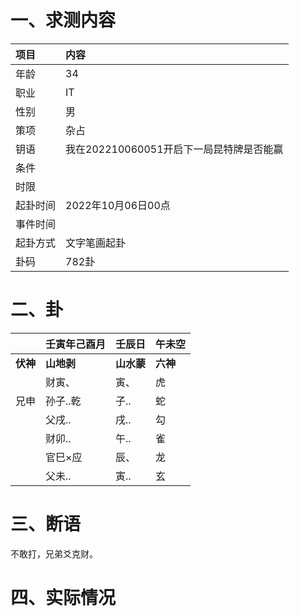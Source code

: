 # 一、求测内容

| 项目     | 内容                                     |
| :------- | :--------------------------------------- |
| 年龄     | 34                                       |
| 职业     | IT                                       |
| 性别     | 男                                       |
| 策项     | 杂占                                     |
| 钥语     | 我在202210060051开启下一局昆特牌是否能赢 |
| 条件     |                                          |
| 时限     |                                          |
| 起卦时间 | 2022年10月06日00点                       |
| 事件时间 |                                          |
| 起卦方式 | 文字笔画起卦                             |
| 卦码     | 782卦                                    |

# 二、卦

|                | 壬寅年己酉月     | 壬辰日           | 午未空         |
| :------------- | :--------------- | :--------------- | :------------- |
| **伏神** | **山地剥** | **山水蒙** | **六神** |
|                | 财寅、           | 寅、             | 虎             |
| 兄申           | 孙子..乾         | 子..             | 蛇             |
|                | 父戌..           | 戌..             | 勾             |
|                | 财卯..           | 午..             | 雀             |
|                | 官巳×应         | 辰、             | 龙             |
|                | 父未..           | 寅..             | 玄             |

# 三、断语

不敢打，兄弟爻克财。

# 四、实际情况
